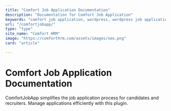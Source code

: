 ```yaml
---
title: "Comfort Job Application Documentation"
description: "Documentation for Comfort Job Application"
keywords: "comfort job application, wordpress, wordpress job application plugin, plugin"
url: "/comfortjobapp/"
type: "type"
site_name: "Comfort HRM"
image: "https://comforthrm.com/assets/images/seo.png"
card: "article"

---
```

# Comfort Job Application Documentation

ComfortJobApp simplifies the job application process for candidates and recruiters. Manage applications efficiently with this plugin.


